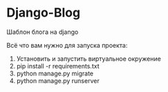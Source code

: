 # Django-Blog

Шаблон блога на django

Всё что вам нужно для запуска проекта:

1. Установить и запустить виртуальное окружение
2. pip install -r requirements.txt
3. python manage.py migrate
4. python manage.py runserver

